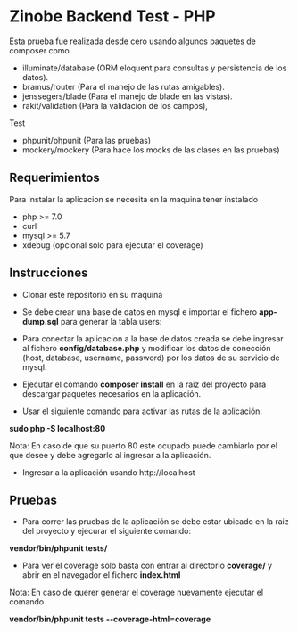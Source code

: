 # Zinobe Backend Test - PHP

Esta prueba fue realizada desde cero usando algunos paquetes de composer como

* illuminate/database (ORM eloquent para consultas y persistencia de los datos).
* bramus/router (Para el manejo de las rutas amigables).
* jenssegers/blade (Para el manejo de blade en las vistas).
* rakit/validation (Para la validacion de los campos),

Test
* phpunit/phpunit (Para las pruebas)
* mockery/mockery (Para hace los mocks de las clases en las pruebas)

## Requerimientos
Para instalar la aplicacion se necesita en la maquina tener instalado
* php >= 7.0 
* curl
* mysql >= 5.7
* xdebug (opcional solo para ejecutar el coverage)

## Instrucciones

* Clonar este repositorio en su maquina

* Se debe crear una base de datos en mysql e importar el fichero **app-dump.sql** para generar la tabla users:

* Para conectar la aplicacion a la base de datos creada se debe ingresar al fichero
**config/database.php** y modificar los datos de conección (host, database, username, password)
por los datos de su servicio de mysql.

* Ejecutar el comando **composer install** en la raiz del proyecto para descargar paquetes necesarios en la aplicación.

* Usar el siguiente comando para activar las rutas de la aplicación:

**sudo php -S localhost:80** 

Nota: En caso de que su puerto 80 este ocupado puede cambiarlo por el que desee y debe agregarlo al ingresar a la aplicación.

* Ingresar a la aplicación usando http://localhost 


## Pruebas

* Para correr las pruebas de la aplicación se debe estar ubicado en la raiz del proyecto y ejecurar el siguiente comando:

**vendor/bin/phpunit tests/**

* Para ver el coverage solo basta con entrar al directorio **coverage/** y abrir en el navegador el fichero **index.html**

Nota: En caso de querer generar el coverage nuevamente ejecutar el comando 

**vendor/bin/phpunit tests --coverage-html=coverage**